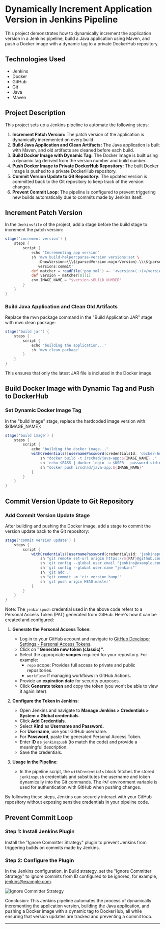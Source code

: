 # Dynamically Increment Application Version in Jenkins Pipeline

This project demonstrates how to dynamically increment the application version in a Jenkins pipeline, build a Java application using Maven, and push a Docker image with a dynamic tag to a private DockerHub repository.

## Technologies Used

- Jenkins
- Docker
- GitHub
- Git
- Java
- Maven

## Project Description

This project sets up a Jenkins pipeline to automate the following steps:

1. **Increment Patch Version:** The patch version of the application is dynamically incremented on every build.
2. **Build Java Application and Clean Artifacts:** The Java application is built with Maven, and old artifacts are cleaned before each build.
3. **Build Docker Image with Dynamic Tag:** The Docker image is built using a dynamic tag derived from the version number and build number.
4. **Push Docker Image to Private DockerHub Repository:** The built Docker image is pushed to a private DockerHub repository.
5. **Commit Version Update to Git Repository:** The updated version is committed back to the Git repository to keep track of the version changes.
6. **Prevent Commit Loop:** The pipeline is configured to prevent triggering new builds automatically due to commits made by Jenkins itself.

## Increment Patch Version

In the `Jenkinsfile` of the project, add a stage before the build stage to increment the patch version:

```groovy
stage('increment version') {
    steps {
        script {
            echo "Incrementing app version"
            sh 'mvn build-helper:parse-version versions:set \
               -DnewVersion=\\\${parsedVersion.majorVersion}.\\\${parsedVersion.minorVersion}.\\\${parsedVersion.nextIncrementalVersion} \
               versions:commit'
            def matcher = readFile('pom.xml') =~ '<version>(.+)</version>'
            def version = matcher[0][1]
            env.IMAGE_NAME = "$version-$BUILD_NUMBER"
        }
    }
}
```


### Build Java Application and Clean Old Artifacts

Replace the mvn package command in the "Build Application JAR" stage with mvn clean package:

```groovy
stage('build jar') {
    steps {
        script {
            echo 'building the application...'
            sh 'mvn clean package'
        }
    }
}
```

This ensures that only the latest JAR file is included in the Docker image.

## Build Docker Image with Dynamic Tag and Push to DockerHub

### Set Dynamic Docker Image Tag

In the "build image" stage, replace the hardcoded image version with ${IMAGE_NAME}:

```groovy
stage('build image') {
    steps {
        script {
            echo "building the docker image..."
            withCredentials([usernamePassword(credentialsId: 'docker-hub-repo', passwordVariable: 'PASS', usernameVariable: 'USER')]) {
                sh "docker build -t irschad/java-app:${IMAGE_NAME} ."
                sh 'echo $PASS | docker login -u $USER --password-stdin'
                sh "docker push irschad/java-app:${IMAGE_NAME}"
            }
        }
    }
}
```

## Commit Version Update to Git Repository

### Add Commit Version Update Stage

After building and pushing the Docker image, add a stage to commit the version update back to the Git repository:

```groovy
stage('commit version update') {
    steps {
        script {
            withCredentials([usernamePassword(credentialsId: 'jenkinspush', passwordVariable: 'PAT', usernameVariable: 'USER')]) {
                sh "git remote set-url origin https://${PAT}@github.com/irschad/java-maven-app-versioning.git"
                sh 'git config --global user.email "jenkins@example.com"'
                sh 'git config --global user.name "jenkins"'
                sh 'git add .'
                sh "git commit -m 'ci: version bump'"
                sh 'git push origin HEAD:master'
            }
        }
    }
}
```

Note: The `jenkinspush` credential used in the above code refers to a Personal Access Token (PAT) generated from GitHub. Here's how it can be created and configured:

1. **Generate the Personal Access Token**:
   - Log in to your GitHub account and navigate to [GitHub Developer Settings - Personal Access Tokens](https://github.com/settings/tokens).
   - Click on **"Generate new token (classic)"**.
   - Select the appropriate **scopes** required for your repository. For example:
     - `repo` scope: Provides full access to private and public repositories.
     - `workflow`: If managing workflows in GitHub Actions.
   - Provide an **expiration date** for security purposes.
   - Click **Generate token** and copy the token (you won't be able to view it again later).

2. **Configure the Token in Jenkins**:
   - Open Jenkins and navigate to **Manage Jenkins > Credentials > System > Global credentials**.
   - Click **Add Credentials**.
   - Select **Kind** as **Username and Password**.
   - For **Username**, use your GitHub username.
   - For **Password**, paste the generated Personal Access Token.
   - Enter **ID** as `jenkinspush` (to match the code) and provide a meaningful description.
   - Save the credentials.

3. **Usage in the Pipeline**:
   - In the pipeline script, the `withCredentials` block fetches the stored `jenkinspush` credentials and substitutes the username and token dynamically into the Git commands. The `PAT` environment variable is used for authentication with GitHub when pushing changes.

By following these steps, Jenkins can securely interact with your GitHub repository without exposing sensitive credentials in your pipeline code.


## Prevent Commit Loop
### Step 1: Install Jenkins Plugin
Install the "Ignore Committer Strategy" plugin to prevent Jenkins from triggering builds on commits made by Jenkins.

### Step 2: Configure the Plugin
In the Jenkins configuration, in Build strategy, set the "Ignore Committer Strategy" to ignore commits from ID configured to be ignored, for example, jenkins@example.com.

![Ignore Committer Strategy](https://github.com/user-attachments/assets/da1a61a7-d9ea-44c7-8557-e0fd3e854349)


Conclusion:
This Jenkins pipeline automates the process of dynamically incrementing the application version, building the Java application, and pushing a Docker image with a dynamic tag to DockerHub, all while ensuring that version updates are tracked and preventing a commit loop.

---
